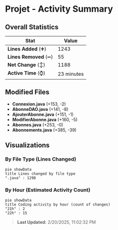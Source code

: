 # Projet - Activity Summary 

## Overall Statistics

| Stat                   | Value                                                             |
| ---------------------- | ----------------------------------------------------------------- |
| **Lines Added** (➕)   | 1243                                          |
| **Lines Removed** (➖) | 55                                        |
| **Net Change** (↕)    | 1188                |
| **Active Time** (⌚)   | 23 minutes |


## Modified Files
- **Connexion.java** (+153, -2)
- **AbonneDAO.java** (+141, -8)
- **AjouterAbonne.java** (+151, -1)
- **ModifierAbonne.java** (+160, -5)
- **Abonnes.java** (+253, -0)
- **Abonnements.java** (+385, -39)

## Visualizations

### By File Type (Lines Changed)

```mermaid
pie showData
title Lines changed by file type
".java" : 1298
```

### By Hour (Estimated Activity Count)

```mermaid
pie showData
title Coding activity by hour (count of changes)
"21h" : 2
"22h" : 15
```


> **Last Updated:** 2/20/2025, 11:02:32 PM